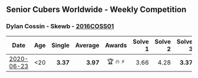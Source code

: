 ## Senior Cubers Worldwide - Weekly Competition
### Dylan Cossin - Skewb - [2016COSS01](https://www.worldcubeassociation.org/persons/2016COSS01?event=skewb)

| Date | Age | Single | Average | Awards | Solve 1 | Solve 2 | Solve 3 | Solve 4 | Solve 5 | Video |
| :--: | :--: | --: | --: | :--: | --: | --: | --: | --: | --: | :-- |
| [2020-06-23](../../results/skewb/2020-06-23.md) | <20 | **3.37** | **3.97** | 🏆 🔥 ⚡ | 3.66 | 4.28 | **3.37** | 7.02 | 3.96 | [Link](https://www.facebook.com/dylan.andrew1/videos/3097967856954645/) |


<!-- Global site tag (gtag.js) - Google Analytics -->
<script async src="https://www.googletagmanager.com/gtag/js?id=UA-86348435-3"></script>
<script>window.dataLayer = window.dataLayer || []; function gtag() {dataLayer.push(arguments);} gtag('js', new Date()); gtag('config', 'UA-86348435-3');</script>
